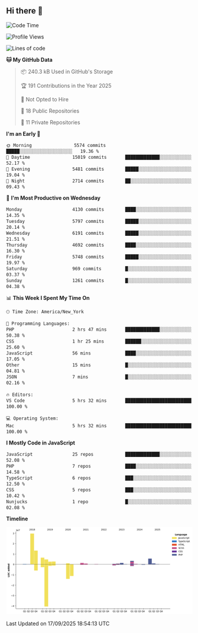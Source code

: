 ## Hi there 👋

<!--START_SECTION:waka-->
![Code Time](http://img.shields.io/badge/Code%20Time-367%20hrs%204%20mins-blue)

![Profile Views](http://img.shields.io/badge/Profile%20Views-1-blue)

![Lines of code](https://img.shields.io/badge/From%20Hello%20World%20I%27ve%20Written-75.7%20million%20lines%20of%20code-blue)

**🐱 My GitHub Data** 

> 📦 240.3 kB Used in GitHub's Storage 
 > 
> 🏆 191 Contributions in the Year 2025
 > 
> 🚫 Not Opted to Hire
 > 
> 📜 18 Public Repositories 
 > 
> 🔑 11 Private Repositories 
 > 
**I'm an Early 🐤** 

```text
🌞 Morning                5574 commits        █████░░░░░░░░░░░░░░░░░░░░   19.36 % 
🌆 Daytime                15019 commits       █████████████░░░░░░░░░░░░   52.17 % 
🌃 Evening                5481 commits        █████░░░░░░░░░░░░░░░░░░░░   19.04 % 
🌙 Night                  2714 commits        ██░░░░░░░░░░░░░░░░░░░░░░░   09.43 % 
```
📅 **I'm Most Productive on Wednesday** 

```text
Monday                   4130 commits        ████░░░░░░░░░░░░░░░░░░░░░   14.35 % 
Tuesday                  5797 commits        █████░░░░░░░░░░░░░░░░░░░░   20.14 % 
Wednesday                6191 commits        █████░░░░░░░░░░░░░░░░░░░░   21.51 % 
Thursday                 4692 commits        ████░░░░░░░░░░░░░░░░░░░░░   16.30 % 
Friday                   5748 commits        █████░░░░░░░░░░░░░░░░░░░░   19.97 % 
Saturday                 969 commits         █░░░░░░░░░░░░░░░░░░░░░░░░   03.37 % 
Sunday                   1261 commits        █░░░░░░░░░░░░░░░░░░░░░░░░   04.38 % 
```


📊 **This Week I Spent My Time On** 

```text
🕑︎ Time Zone: America/New_York

💬 Programming Languages: 
PHP                      2 hrs 47 mins       █████████████░░░░░░░░░░░░   50.38 % 
CSS                      1 hr 25 mins        ██████░░░░░░░░░░░░░░░░░░░   25.60 % 
JavaScript               56 mins             ████░░░░░░░░░░░░░░░░░░░░░   17.05 % 
Other                    15 mins             █░░░░░░░░░░░░░░░░░░░░░░░░   04.81 % 
JSON                     7 mins              █░░░░░░░░░░░░░░░░░░░░░░░░   02.16 % 

🔥 Editors: 
VS Code                  5 hrs 32 mins       █████████████████████████   100.00 % 

💻 Operating System: 
Mac                      5 hrs 32 mins       █████████████████████████   100.00 % 
```

**I Mostly Code in JavaScript** 

```text
JavaScript               25 repos            █████████████░░░░░░░░░░░░   52.08 % 
PHP                      7 repos             ████░░░░░░░░░░░░░░░░░░░░░   14.58 % 
TypeScript               6 repos             ███░░░░░░░░░░░░░░░░░░░░░░   12.50 % 
CSS                      5 repos             ███░░░░░░░░░░░░░░░░░░░░░░   10.42 % 
Nunjucks                 1 repo              █░░░░░░░░░░░░░░░░░░░░░░░░   02.08 % 
```



**Timeline**

![Lines of Code chart](https://raw.githubusercontent.com/wilbertcaba/wilbertcaba/main/assets/bar_graph.png)


 Last Updated on 17/09/2025 18:54:13 UTC
<!--END_SECTION:waka-->

<!--
**wilbertcaba/wilbertcaba** is a ✨ _special_ ✨ repository because its `README.md` (this file) appears on your GitHub profile.

Here are some ideas to get you started:

- 🔭 I’m currently working on ...
- 🌱 I’m currently learning ...
- 👯 I’m looking to collaborate on ...
- 🤔 I’m looking for help with ...
- 💬 Ask me about ...
- 📫 How to reach me: ...
- 😄 Pronouns: ...
- ⚡ Fun fact: ...
-->
